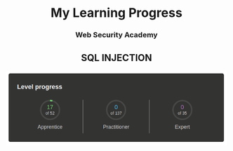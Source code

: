 <div align="center">

# My Learning Progress
### Web Security Academy


## SQL INJECTION

![alt text](https://raw.githubusercontent.com/robin113x/SQLi_Injection/main/Screenshot_2022-10-28_00-43-08.png)

</div>

